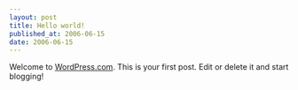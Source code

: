 ```yaml
---
layout: post
title: Hello world!
published_at: 2006-06-15
date: 2006-06-15
---
```


Welcome to [WordPress.com](http://wordpress.com/). This is your first post. Edit or delete it and start blogging!